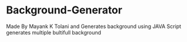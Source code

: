 # Background-Generator
Made By Mayank K Tolani
and Generates background using JAVA Script
generates multiple bultifull background
